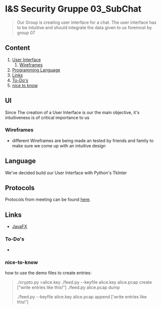 # I&S Security Gruppe 03_SubChat

> Our Group is creating user interface for a chat.
> The user interface has to be intuitive and should 
> integrate the data given to us foremost by group 07

## Content
1. [User Interface](#UI)
    1. [Wireframes](#Wireframes)
2. [Programming Language](#Language)
4. [Links](#Links)
5. [To-Do's](#To-Do's)
6. [nice to know](#nice-to-know)

## UI

Since The creation of a User Interface is our the main objective, it's intuitiveness is of critical importance to us

### Wireframes

* different Wireframes are being made an tested by friends and family to make sure we come up with an intuitive design


## Language

We've decided build our User Interface with Python's TkInter

## Protocols

Protocols from meeting can be found [here](https://github.com/cn-uofbasel/BACnet/tree/master/groups/03-subChat/Protocols).

## Links

* [JavaFX](https://openjfx.io/)

### To-Do's

 - 
 
### nice-to-know
how to use the demo files to create entries:

> ./crypto.py >alice.key
> ./feed.py --keyfile alice.key alice.pcap create
> 	["write entries like this!"]
> ./feed.py alice.pcap dump
> 
> 
> ./feed.py --keyfile alice.key alice.pcap append
> 	['write entries like this!']
